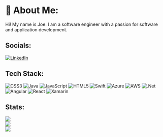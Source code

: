 # 💫 About Me:
Hi! My name is Joe. I am a software engineer with a passion for software and application development.


## Socials:
[![LinkedIn](https://img.shields.io/badge/LinkedIn-%230077B5.svg?logo=linkedin&logoColor=white)](https://www.linkedin.com/in/joe-masisak-22582a62/) 

## Tech Stack:
![CSS3](https://img.shields.io/badge/css3-%231572B6.svg?style=for-the-badge&logo=css3&logoColor=white) ![Java](https://img.shields.io/badge/java-%23ED8B00.svg?style=for-the-badge&logo=java&logoColor=white) ![JavaScript](https://img.shields.io/badge/javascript-%23323330.svg?style=for-the-badge&logo=javascript&logoColor=%23F7DF1E) ![HTML5](https://img.shields.io/badge/html5-%23E34F26.svg?style=for-the-badge&logo=html5&logoColor=white) ![Swift](https://img.shields.io/badge/swift-F54A2A?style=for-the-badge&logo=swift&logoColor=white) ![Azure](https://img.shields.io/badge/azure-%230072C6.svg?style=for-the-badge&logo=azure-devops&logoColor=white) ![AWS](https://img.shields.io/badge/AWS-%23FF9900.svg?style=for-the-badge&logo=amazon-aws&logoColor=white) ![.Net](https://img.shields.io/badge/.NET-5C2D91?style=for-the-badge&logo=.net&logoColor=white) ![Angular](https://img.shields.io/badge/angular-%23DD0031.svg?style=for-the-badge&logo=angular&logoColor=white) ![React](https://img.shields.io/badge/react-%2320232a.svg?style=for-the-badge&logo=react&logoColor=%2361DAFB) ![Xamarin](https://img.shields.io/badge/Xamarin-3199DC?style=for-the-badge&logo=xamarin&logoColor=white)
## Stats:
![](https://github-readme-stats.vercel.app/api?username=jmas100&theme=dark&hide_border=false&include_all_commits=true&count_private=false)<br/>
![](https://github-readme-streak-stats.herokuapp.com/?user=jmas100&theme=dark&hide_border=false)<br/>
![](https://github-readme-stats.vercel.app/api/top-langs/?username=jmas100&theme=dark&hide_border=false&include_all_commits=true&count_private=false&layout=compact)

